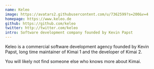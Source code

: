 ```yaml
---
name: Keleo
image: https://avatars2.githubusercontent.com/u/7362599?s=200&v=4
homepage: https://www.keleo.de
github: https://github.com/keleo
twitter: http://twitter.com/keleo
intro: Software development company founded by Kevin Papst
---
```


Keleo is a commercial software development agency founded by Kevin Papst,
long time maintainer of  Kimai 1 and the developer of Kimai 2.

You will likely not find someone else who knows more about Kimai.

